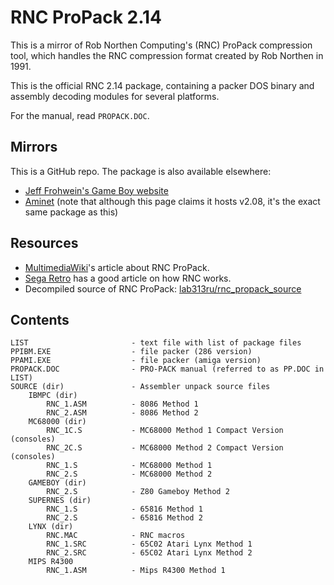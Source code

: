 # RNC ProPack 2.14

This is a mirror of Rob Northen Computing's (RNC) ProPack compression tool, which handles the RNC compression format created by Rob Northen in 1991.

This is the official RNC 2.14 package, containing a packer DOS binary and assembly decoding modules for several platforms.

For the manual, read `PROPACK.DOC`.

## Mirrors

This is a GitHub repo. The package is also available elsewhere:

* [Jeff Frohwein's Game Boy website](http://www.devrs.com/gb/files/libs.html)
* [Aminet](http://aminet.net/package/util/pack/RNC_ProPack) (note that although this page claims it hosts v2.08, it's the exact same package as this)

## Resources

* [MultimediaWiki](https://wiki.multimedia.cx/index.php/RNC_ProPack)'s article about RNC ProPack.
* [Sega Retro](http://segaretro.org/Rob_Northen_compression) has a good article on how RNC works.
* Decompiled source of RNC ProPack: [lab313ru/rnc_propack_source](https://github.com/lab313ru/rnc_propack_source)

## Contents

```
LIST                       - text file with list of package files
PPIBM.EXE                  - file packer (286 version)
PPAMI.EXE                  - file packer (amiga version)
PROPACK.DOC                - PRO-PACK manual (referred to as PP.DOC in LIST)
SOURCE (dir)               - Assembler unpack source files
    IBMPC (dir)
        RNC_1.ASM          - 8086 Method 1
        RNC_2.ASM          - 8086 Method 2
    MC68000 (dir)
        RNC_1C.S           - MC68000 Method 1 Compact Version (consoles)
        RNC_2C.S           - MC68000 Method 2 Compact Version (consoles)
        RNC_1.S            - MC68000 Method 1
        RNC_2.S            - MC68000 Method 2
    GAMEBOY (dir)
        RNC_2.S            - Z80 Gameboy Method 2
    SUPERNES (dir)
        RNC_1.S            - 65816 Method 1
        RNC_2.S            - 65816 Method 2
    LYNX (dir)
        RNC.MAC            - RNC macros
        RNC_1.SRC          - 65C02 Atari Lynx Method 1
        RNC_2.SRC          - 65C02 Atari Lynx Method 2
    MIPS R4300
        RNC_1.ASM          - Mips R4300 Method 1
```
